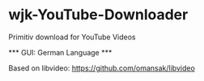 # wjk-YouTube-Downloader
Primitiv download for YouTube Videos

*** GUI: German Language ***

Based on libvideo: https://github.com/omansak/libvideo

